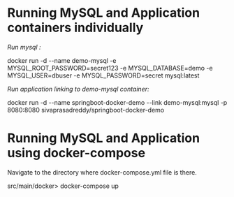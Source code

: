 

Running MySQL and Application containers individually
======================================================

*Run mysql :*

docker run -d --name demo-mysql -e MYSQL_ROOT_PASSWORD=secret123 -e MYSQL_DATABASE=demo -e MYSQL_USER=dbuser -e MYSQL_PASSWORD=secret mysql:latest

*Run application linking to demo-mysql container:*

docker run -d --name springboot-docker-demo --link demo-mysql:mysql -p 8080:8080 sivaprasadreddy/springboot-docker-demo


Running MySQL and Application using docker-compose
==================================================

Navigate to the directory where docker-compose.yml file is there.

src/main/docker> docker-compose up